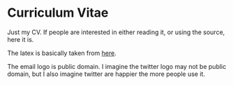 # Curriculum Vitae

Just my CV. If people are interested in either reading it, or using the source, here it is.

The latex is basically taken from [here](http://www.latextemplates.com/template/classicthesis-styled-cv).

The email logo is public domain. I imagine the twitter logo may not be public domain, but I also imagine twitter are happier the more people use it. 
